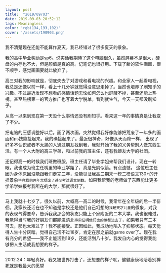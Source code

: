 ```yaml
---
layout: post
title:  "2019/09/03"
date: 2019-09-03 20:52:12
tags: Meaningless
color: 'rgb(134,193,102)'
cover: '/assets/190903.png'
---
```


我不清楚现在还能不能算作夏天。我已经错过了很多夏天的景象。

我的高中毕业奖励是sp6。说实话我期待了这个电脑很久，虽然屏幕不是很大，硬盘的内存也不大，但是颜值是真的高。记笔记也很好用。下载了新的软件画画，很不顺手，感觉画画要就此放弃了。

高三对我的影响就是，彻底失去了对游戏和看电视的兴趣。和全家人一起看电视，我总是还像以前一样，看上十几分钟就觉得没意思走掉了。当然也培养了刷知乎的兴趣。不过最近发现不想看的感情话题无论如何怎么也屏蔽不掉，甚至还能上热榜。甚至热榜第一的官方推广也写着大学脱单。看到就生气，今天一天都没刷知乎。

从高一以来到现在第一天没什么事情还没有刷知乎。看来这一年的事情真是让我变了不少。

把电脑的压感调整好以后，画了两次画，突然觉得我好像能够把荒废了一年多的画画和ps技能捡起来。我的确捡起来了。最近很神奇，好像从天而降一样， 出现了好多不认识或者不太熟的人通过朋友找到我，我就开始了我的义务帮别人做东西生活。有一个人大附的高三学弟，和以前我的班主任，还有我姬友大学的社团。

还记得高一的时候我们班做班服，班主任请了毕业学姐来帮我们设计。现在一转眼，我也成为班主任嘴里的毕业学姐了，真是光阴似箭。有点遗憾， 这位班主任因为身体原因没能跟我们走完三年，没能见证我高三期末一模二模语文130+的开挂景象`毕竟我前两年太颓废了甚至考过语文倒数`。如果我帮我的老师做了东西能让更多学弟学妹报考我所在的大学，那就很好了。

---



马上我就十七岁了。很久以前，大概高一高二的时候，我常年在全年级的后一半徘徊。我家长还活在也不知道是学校还是他们自己幻想的`我是天才儿童`的假象，对我的表现气得要命，告诉我我那会的状态只能上个家附近的二本大学。我也很难过，我觉得当时我的好朋友们都能进清北`事实证明他们也的确都进去了`，如果我只有二本可去，那也太难过了！我不能接受。正因如此，我成功地陷入了抑郁状态。每天觉得人生十分灰暗。觉得自己活不过18岁，肯定在那之前就game over了。现在我有充分的希望——我不止能活到18岁，还能活到八十岁。我发自内心的觉得我能够把人生活成我想要的样子。



---

20.12.24：年轻真好。我又被世界打击了，还想要的样子呢，健健康康地活着别猝死就是我最大的愿望